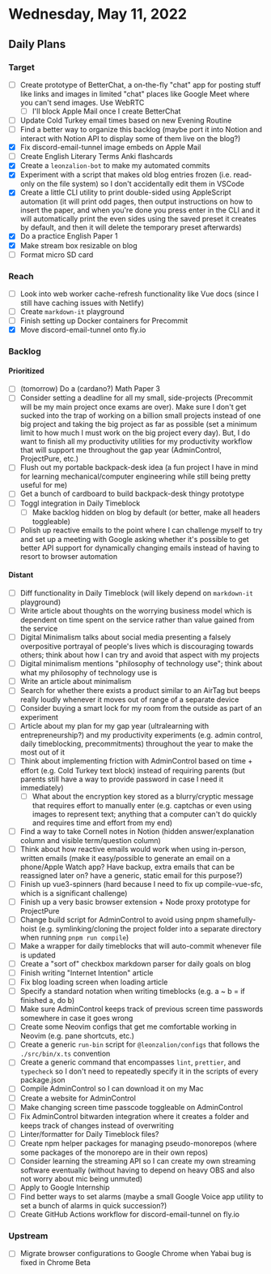 # Wednesday, May 11, 2022

## Daily Plans

### Target

- [ ] Create prototype of BetterChat, a on-the-fly "chat" app for posting stuff like links and images in limited "chat" places like Google Meet where you can't send images. Use WebRTC
  - [ ] I'll block Apple Mail once I create BetterChat
- [ ] Update Cold Turkey email times based on new Evening Routine
- [ ] Find a better way to organize this backlog (maybe port it into Notion and interact with Notion API to display some of them live on the blog?)
- [x] Fix discord-email-tunnel image embeds on Apple Mail
- [ ] Create English Literary Terms Anki flashcards
- [x] Create a `leonzalion-bot` to make my automated commits
- [x] Experiment with a script that makes old blog entries frozen (i.e. read-only on the file system) so I don't accidentally edit them in VSCode
- [x] Create a little CLI utility to print double-sided using AppleScript automation (it will print odd pages, then output instructions on how to insert the paper, and when you're done you press enter in the CLI and it will automatically print the even sides using the saved preset it creates by default, and then it will delete the temporary preset afterwards)
- [x] Do a practice English Paper 1
- [x] Make stream box resizable on blog
- [ ] Format micro SD card

### Reach

- [ ] Look into web worker cache-refresh functionality like Vue docs (since I still have caching issues with Netlify)
- [ ] Create `markdown-it` playground
- [ ] Finish setting up Docker containers for Precommit
- [x] Move discord-email-tunnel onto fly.io

### Backlog

#### Prioritized

- [ ] (tomorrow) Do a (cardano?) Math Paper 3
- [ ] Consider setting a deadline for all my small, side-projects (Precommit will be my main project once exams are over). Make sure I don't get sucked into the trap of working on a billion small projects instead of one big project and taking the big project as far as possible (set a minimum limit to how much I must work on the big project every day). But, I do want to finish all my productivity utilities for my productivity workflow that will support me throughout the gap year (AdminControl, ProjectPure, etc.)
- [ ] Flush out my portable backpack-desk idea (a fun project I have in mind for learning mechanical/computer engineering while still being pretty useful for me)
- [ ] Get a bunch of cardboard to build backpack-desk thingy prototype
- [ ] Toggl integration in Daily Timeblock
  - [ ] Make backlog hidden on blog by default (or better, make all headers toggleable)
- [ ] Polish up reactive emails to the point where I can challenge myself to try and set up a meeting with Google asking whether it's possible to get better API support for dynamically changing emails instead of having to resort to browser automation

#### Distant

- [ ] Diff functionality in Daily Timeblock (will likely depend on `markdown-it` playground)
- [ ] Write article about thoughts on the worrying business model which is dependent on time spent on the service rather than value gained from the service
- [ ] Digital Minimalism talks about social media presenting a falsely overpositive portrayal of people's lives which is discouraging towards others; think about how I can try and avoid that aspect with my projects
- [ ] Digital minimalism mentions "philosophy of technology use"; think about what my philosophy of technology use is
- [ ] Write an article about minimalism
- [ ] Search for whether there exists a product similar to an AirTag but beeps really loudly whenever it moves out of range of a separate device
- [ ] Consider buying a smart lock for my room from the outside as part of an experiment
- [ ] Article about my plan for my gap year (ultralearning with entrepreneurship?) and my productivity experiments (e.g. admin control, daily timeblocking, precommitments) throughout the year to make the most out of it
- [ ] Think about implementing friction with AdminControl based on time + effort (e.g. Cold Turkey text block) instead of requiring parents (but parents still have a way to provide password in case I need it immediately)
  - [ ] What about the encryption key stored as a blurry/cryptic message that requires effort to manually enter (e.g. captchas or even using images to represent text; anything that a computer can't do quickly and requires time and effort from my end)
- [ ] Find a way to take Cornell notes in Notion (hidden answer/explanation column and visible term/question column)
- [ ] Think about how reactive emails would work when using in-person, written emails (make it easy/possible to generate an email on a phone/Apple Watch app? Have backup, extra emails that can be reassigned later on? have a generic, static email for this purpose?)
- [ ] Finish up vue3-spinners (hard because I need to fix up compile-vue-sfc, which is a significant challenge)
- [ ] Finish up a very basic browser extension + Node proxy prototype for ProjectPure
- [ ] Change build script for AdminControl to avoid using pnpm shamefully-hoist (e.g. symlinking/cloning the project folder into a separate directory when running `pnpm run compile`)
- [ ] Make a wrapper for daily timeblocks that will auto-commit whenever file is updated
- [ ] Create a "sort of" checkbox markdown parser for daily goals on blog
- [ ] Finish writing "Internet Intention" article
- [ ] Fix blog loading screen when loading article
- [ ] Specify a standard notation when writing timeblocks (e.g. a ~ b = if finished a, do b)
- [ ] Make sure AdminControl keeps track of previous screen time passwords somewhere in case it goes wrong
- [ ] Create some Neovim configs that get me comfortable working in Neovim (e.g. pane shortcuts, etc.)
- [ ] Create a generic `run-bin` script for `@leonzalion/configs` that follows the `./src/bin/x.ts` convention
- [ ] Create a generic command that encompasses `lint`, `prettier`, and `typecheck` so I don't need to repeatedly specify it in the scripts of every package.json
- [ ] Compile AdminControl so I can download it on my Mac
- [ ] Create a website for AdminControl
- [ ] Make changing screen time passcode toggleable on AdminControl
- [ ] Fix AdminControl bitwarden integration where it creates a folder and keeps track of changes instead of overwriting
- [ ] Linter/formatter for Daily Timeblock files?
- [ ] Create npm helper packages for managing pseudo-monorepos (where some packages of the monorepo are in their own repos)
- [ ] Consider learning the streaming API so I can create my own streaming software eventually (without having to depend on heavy OBS and also not worry about mic being unmuted)
- [ ] Apply to Google Internship
- [ ] Find better ways to set alarms (maybe a small Google Voice app utility to set a bunch of alarms in quick succession?)
- [ ] Create GitHub Actions workflow for discord-email-tunnel on fly.io

### Upstream

- [ ] Migrate browser configurations to Google Chrome when Yabai bug is fixed in Chrome Beta
